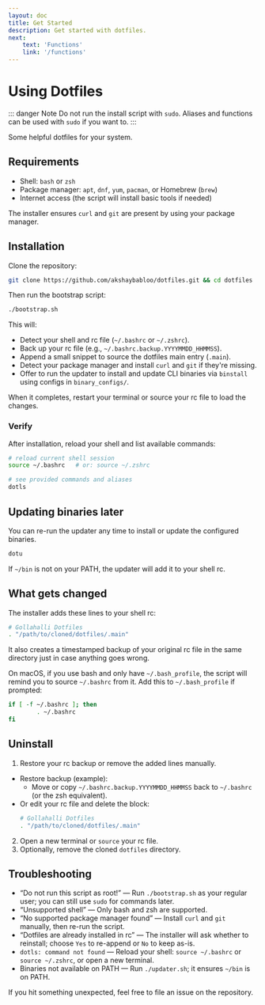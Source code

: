 ```yaml
---
layout: doc
title: Get Started
description: Get started with dotfiles.
next: 
    text: 'Functions'
    link: '/functions'
---
```


# Using Dotfiles

::: danger Note
Do not run the install script with `sudo`. Aliases and functions can be used with `sudo` if you want to.
:::

Some helpful dotfiles for your system.

## Requirements

- Shell: `bash` or `zsh`
- Package manager: `apt`, `dnf`, `yum`, `pacman`, or Homebrew (`brew`)
- Internet access (the script will install basic tools if needed)

The installer ensures `curl` and `git` are present by using your package manager.

## Installation

Clone the repository:

```sh
git clone https://github.com/akshaybabloo/dotfiles.git && cd dotfiles
```

Then run the bootstrap script:

```sh
./bootstrap.sh
```

This will:

- Detect your shell and rc file (`~/.bashrc` or `~/.zshrc`).
- Back up your rc file (e.g., `~/.bashrc.backup.YYYYMMDD_HHMMSS`).
- Append a small snippet to source the dotfiles main entry (`.main`).
- Detect your package manager and install `curl` and `git` if they're missing.
- Offer to run the updater to install and update CLI binaries via `binstall` using configs in `binary_configs/`.

When it completes, restart your terminal or source your rc file to load the changes.

### Verify

After installation, reload your shell and list available commands:

```sh
# reload current shell session
source ~/.bashrc   # or: source ~/.zshrc

# see provided commands and aliases
dotls
```

## Updating binaries later

You can re-run the updater any time to install or update the configured binaries.

```sh
dotu
```

If `~/bin` is not on your PATH, the updater will add it to your shell rc.

## What gets changed

The installer adds these lines to your shell rc:

```sh
# Gollahalli Dotfiles
. "/path/to/cloned/dotfiles/.main"
```

It also creates a timestamped backup of your original rc file in the same directory just in case anything goes wrong.

On macOS, if you use bash and only have `~/.bash_profile`, the script will remind you to source `~/.bashrc` from it. Add this to `~/.bash_profile` if prompted:

```sh
if [ -f ~/.bashrc ]; then
        . ~/.bashrc
fi
```

## Uninstall

1) Restore your rc backup or remove the added lines manually.

- Restore backup (example):
    - Move or copy `~/.bashrc.backup.YYYYMMDD_HHMMSS` back to `~/.bashrc` (or the zsh equivalent).
- Or edit your rc file and delete the block:
    ```sh
    # Gollahalli Dotfiles
    . "/path/to/cloned/dotfiles/.main"
    ```
2) Open a new terminal or `source` your rc file.
3) Optionally, remove the cloned `dotfiles` directory.

## Troubleshooting

- “Do not run this script as root!” — Run `./bootstrap.sh` as your regular user; you can still use `sudo` for commands later.
- “Unsupported shell” — Only bash and zsh are supported.
- “No supported package manager found” — Install `curl` and `git` manually, then re-run the script.
- “Dotfiles are already installed in rc” — The installer will ask whether to reinstall; choose `Yes` to re-append or `No` to keep as-is.
- `dotls: command not found` — Reload your shell: `source ~/.bashrc` or `source ~/.zshrc`, or open a new terminal.
- Binaries not available on PATH — Run `./updater.sh`; it ensures `~/bin` is on PATH.

If you hit something unexpected, feel free to file an issue on the repository.
